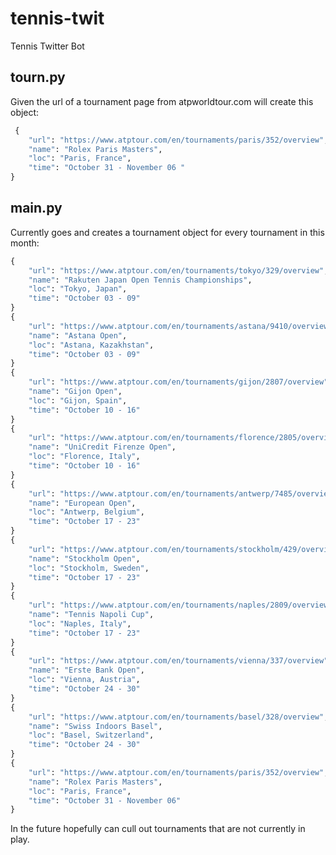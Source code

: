 # tennis-twit
 Tennis Twitter Bot

## tourn.py
 Given the url of a tournament page from atpworldtour.com will create this object:

```python
 {
    "url": "https://www.atptour.com/en/tournaments/paris/352/overview",
    "name": "Rolex Paris Masters",
    "loc": "Paris, France",
    "time": "October 31 - November 06 "
}
```

## main.py
 Currently goes and creates a tournament object for every tournament in this month:

```python
{
    "url": "https://www.atptour.com/en/tournaments/tokyo/329/overview",
    "name": "Rakuten Japan Open Tennis Championships",
    "loc": "Tokyo, Japan",
    "time": "October 03 - 09"
}
{
    "url": "https://www.atptour.com/en/tournaments/astana/9410/overview",
    "name": "Astana Open",
    "loc": "Astana, Kazakhstan",
    "time": "October 03 - 09"
}
{
    "url": "https://www.atptour.com/en/tournaments/gijon/2807/overview",
    "name": "Gijon Open",
    "loc": "Gijon, Spain",
    "time": "October 10 - 16"
}
{
    "url": "https://www.atptour.com/en/tournaments/florence/2805/overview",
    "name": "UniCredit Firenze Open",
    "loc": "Florence, Italy",
    "time": "October 10 - 16"
}
{
    "url": "https://www.atptour.com/en/tournaments/antwerp/7485/overview",
    "name": "European Open",
    "loc": "Antwerp, Belgium",
    "time": "October 17 - 23"
}
{
    "url": "https://www.atptour.com/en/tournaments/stockholm/429/overview",
    "name": "Stockholm Open",
    "loc": "Stockholm, Sweden",
    "time": "October 17 - 23"
}
{
    "url": "https://www.atptour.com/en/tournaments/naples/2809/overview",
    "name": "Tennis Napoli Cup",
    "loc": "Naples, Italy",
    "time": "October 17 - 23"
}
{
    "url": "https://www.atptour.com/en/tournaments/vienna/337/overview",
    "name": "Erste Bank Open",
    "loc": "Vienna, Austria",
    "time": "October 24 - 30"
}
{
    "url": "https://www.atptour.com/en/tournaments/basel/328/overview",
    "name": "Swiss Indoors Basel",
    "loc": "Basel, Switzerland",
    "time": "October 24 - 30"
}
{
    "url": "https://www.atptour.com/en/tournaments/paris/352/overview",
    "name": "Rolex Paris Masters",
    "loc": "Paris, France",
    "time": "October 31 - November 06"
}
```

 In the future hopefully can cull out tournaments that are not currently in play.